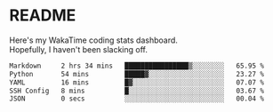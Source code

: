 # README

Here's my WakaTime coding stats dashboard.  
Hopefully, I haven't been slacking off.

<!--START_SECTION:waka-->

```txt
Markdown     2 hrs 34 mins   ████████████████▒░░░░░░░░   65.95 %
Python       54 mins         █████▓░░░░░░░░░░░░░░░░░░░   23.27 %
YAML         16 mins         █▓░░░░░░░░░░░░░░░░░░░░░░░   07.07 %
SSH Config   8 mins          █░░░░░░░░░░░░░░░░░░░░░░░░   03.67 %
JSON         0 secs          ░░░░░░░░░░░░░░░░░░░░░░░░░   00.04 %
```

<!--END_SECTION:waka-->
